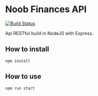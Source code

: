 # Noob Finances API
[![Build Status](https://travis-ci.org/JoseRafael97/noob-finances-api.svg?branch=master)](https://travis-ci.org/JoseRafael97/noob-finances-api)

Api RESTful build in NodeJS with Express. 

## How to install
    npm install
    
## How to use
    npm run start
